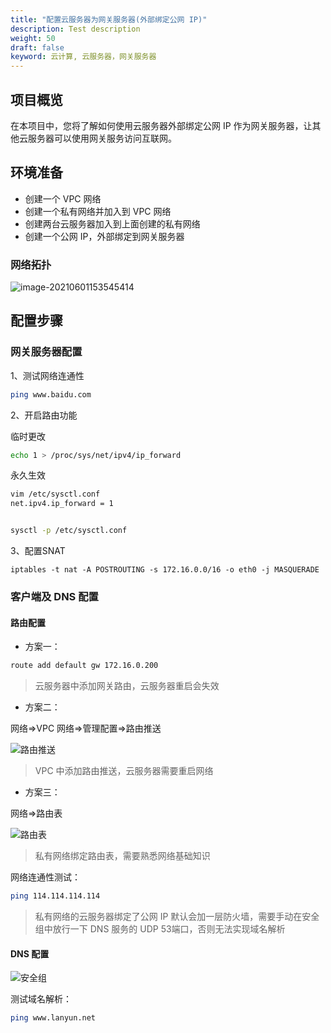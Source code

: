 ```yaml
---
title: "配置云服务器为网关服务器(外部绑定公网 IP)"
description: Test description
weight: 50
draft: false
keyword: 云计算, 云服务器，网关服务器
---
```

## 项目概览
在本项目中，您将了解如何使用云服务器外部绑定公网 IP 作为网关服务器，让其他云服务器可以使用网关服务访问互联网。

## 环境准备

* 创建一个 VPC 网络
* 创建一个私有网络并加入到 VPC 网络
* 创建两台云服务器加入到上面创建的私有网络
* 创建一个公网 IP，外部绑定到网关服务器

### 网络拓扑

![image-20210601153545414](../../_images/configure_the_gateway_server.assets/image-20210601153545414.png)

## 配置步骤

### 网关服务器配置

1、测试网络连通性

```bash
ping www.baidu.com
```

2、开启路由功能

临时更改

```bash
echo 1 > /proc/sys/net/ipv4/ip_forward
```

永久生效

```bash
vim /etc/sysctl.conf
net.ipv4.ip_forward = 1


sysctl -p /etc/sysctl.conf
```

3、配置SNAT

```
iptables -t nat -A POSTROUTING -s 172.16.0.0/16 -o eth0 -j MASQUERADE
```

### 客户端及 DNS 配置

#### 路由配置

* 方案一：

```bash
route add default gw 172.16.0.200
```

>云服务器中添加网关路由，云服务器重启会失效

* 方案二：

网络=>VPC 网络=>管理配置=>路由推送

![路由推送](../../_images/configure_the_gateway_server.assets/路由推送.gif)

> VPC 中添加路由推送，云服务器需要重启网络

* 方案三：

网络=>路由表

![路由表](../../_images/configure_the_gateway_server.assets/路由表.gif)

> 私有网络绑定路由表，需要熟悉网络基础知识

网络连通性测试：

```bash
ping 114.114.114.114
```

> 私有网络的云服务器绑定了公网 IP 默认会加一层防火墙，需要手动在安全组中放行一下 DNS 服务的 UDP 53端口，否则无法实现域名解析

#### DNS 配置

![安全组](../../_images/configure_the_gateway_server.assets/安全组.gif)

测试域名解析：

```bash
ping www.lanyun.net
```

